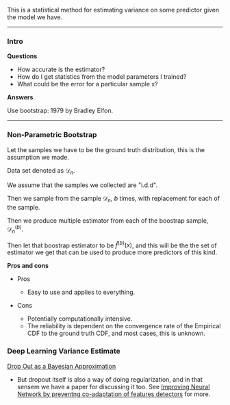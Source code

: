 This is a statistical method for estimating variance on some predictor given the model we have. 


---
### **Intro**

**Questions**
- How accurate is the estimator? 
- How do I get statistics from the model parameters I trained? 
- What could be the error for a particular sample x? 

**Answers**

Use bootstrap: 1979 by Bradley Elfon. 


---
### **Non-Parametric Bootstrap**

Let the samples we have to be the ground truth distribution, this is the assumption we made. 

Data set denoted as $\mathcal{D}_n$. 

We assume that the samples we collected are "i.d.d". 

Then we sample from the sample $\mathcal{D}_n$, $b$ times, with replacement for each of the sample. 

Then we produce multiple estimator from each of the boostrap sample, $\mathcal{D}_n^{(b)}$. 

Then let that boostrap estimator to be $\hat{f}^{(b)}(x)$, and this will be the the set of estimator we get that can be used to produce more predictors of this kind. 

**Pros and cons**

* Pros
  * Easy to use and applies to everything. 

* Cons
  * Potentially computationally intensive. 
  * The reliability is dependent on the convergence rate of the Empirical CDF to the ground truth CDF, and most cases, this is unknown. 


### **Deep Learning Variance Estimate**

[Drop Out as a Bayesian Approximation](https://arxiv.org/abs/1506.02142)

* But dropout itself is also a way of doing regularization, and in that sensem we have a paper for discussing it too. See [Improving Neural Network by preventng co-adaptation of features detectors](https://arxiv.org/abs/1207.0580) for more. 
